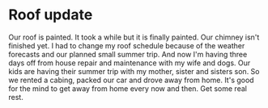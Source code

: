 # Roof update

Our roof is painted. It took a while but it is finally painted. Our chimney isn't finished yet. I had to change my roof schedule because of the weather forecasts and our planned small summer trip. And now I'm having three days off from house repair and maintenance with my wife and dogs. Our kids are having their summer trip with my mother, sister and sisters son. So we rented a cabing, packed our car and drove away from home. It's good for the mind to get away from home every now and then. Get some real rest.